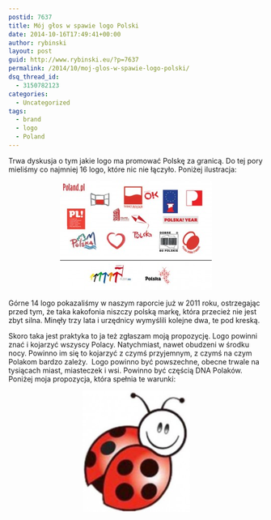 ```yaml
---
postid: 7637
title: Mój głos w spawie logo Polski
date: 2014-10-16T17:49:41+00:00
author: rybinski
layout: post
guid: http://www.rybinski.eu/?p=7637
permalink: /2014/10/moj-glos-w-spawie-logo-polski/
dsq_thread_id:
  - 3150782123
categories:
  - Uncategorized
tags:
  - brand
  - logo
  - Poland
---
```

Trwa dyskusja o tym jakie logo ma promować Polskę za granicą. Do tej pory mieliśmy co najmniej 16 logo, które nic nie łączyło. Poniżej ilustracja:

<p style="text-align: center;">
  <a href="/uploads/2014/10/Loga_16_sztuk.jpg"><img class="size-medium wp-image-7638 aligncenter" title="Loga_16_sztuk" src="/uploads/2014/10/Loga_16_sztuk-300x216.jpg" alt="" width="300" height="216" /></a>
</p>

Górne 14 logo pokazaliśmy w naszym raporcie już w 2011 roku, ostrzegając przed tym, że taka kakofonia niszczy polską markę, która przecież nie jest zbyt silna. Minęły trzy lata i urzędnicy wymyślili kolejne dwa, te pod kreską.

Skoro taka jest praktyka to ja też zgłaszam moją propozycję. Logo powinni znać i kojarzyć wszyscy Polacy. Natychmiast, nawet obudzeni w środku nocy. Powinno im się to kojarzyć z czymś przyjemnym, z czymś na czym Polakom bardzo zależy.  Logo powinno być powszechne, obecne trwale na tysiącach miast, miasteczek i wsi. Powinno być częścią DNA Polaków. Poniżej moja propozycja, która spełnia te warunki:

<!--more-->

<p style="text-align: center;">
  <a href="/uploads/2014/10/Biedronka.jpg"><img class=" wp-image-7639 aligncenter" title="Biedronka" src="/uploads/2014/10/Biedronka-266x300.jpg" alt="" width="213" height="240" /></a>
</p>

 
